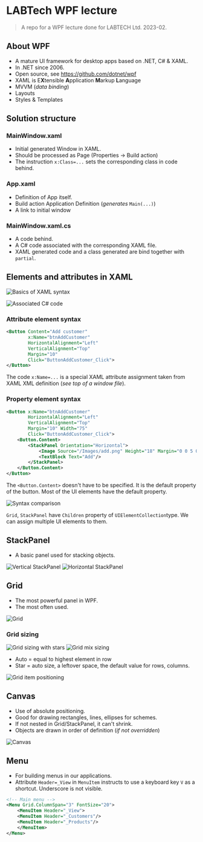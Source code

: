 # LABTech WPF lecture

> A repo for a WPF lecture done for LABTECH Ltd. 2023-02.

## About WPF

- A mature UI framework for desktop apps based on .NET, C# & XAML.
- In .NET since 2006.
- Open source, see https://github.com/dotnet/wpf
- XAML is E**X**tensible **A**pplication **M**arkup **L**anguage
- MVVM (_data binding_)
- Layouts
- Styles & Templates

## Solution structure

### MainWindow.xaml

- Initial generated Window in XAML.
- Should be processed as Page (Properties -> Build action)
- The instruction `x:Class=...` sets the corresponding class in code behind.

### App.xaml

- Definition of App itself.
- Build action Application Definition (_generates_ `Main(...)`)
- A link to initial window

### MainWindow.xaml.cs

- A code behind.
- A C# code associated with the corresponding XAML file.
- XAML generated code and a class generated are bind together with `partial`.

## Elements and attributes in XAML

![Basics of XAML syntax](assets/2023-02-11-08-42-00.png)

![Associated C# code](assets/2023-02-11-08-44-50.png)

### Attribute element syntax

```xml
<Button Content="Add customer"
        x:Name="btnAddCustomer"
        HorizontalAlignment="Left"
        VerticalAlignment="Top"
        Margin="10"
        Click="ButtonAddCustomer_Click">
</Button>
```

The code `x:Name=...` is a special XAML attribute assignment taken from XAML XML definition (_see top of a window file_).

### Property element syntax

```xml
<Button x:Name="btnAddCustomer"
        HorizontalAlignment="Left"
        VerticalAlignment="Top"
        Margin="10" Width="75"
        Click="ButtonAddCustomer_Click">
    <Button.Content>
        <StackPanel Orientation="Horizontal">
            <Image Source="/Images/add.png" Height="18" Margin="0 0 5 0"/>
            <TextBlock Text="Add"/>
        </StackPanel>
    </Button.Content>
</Button>
```

The `<Button.Content>` doesn't have to be specified. It is the default property of the button. Most of the UI elements have the default property.

![Syntax comparison](assets/2023-02-11-09-13-41.png)

`Grid`, `StackPanel` have `Children` property of `UIElementCollection`type. We can assign multiple UI elements to them.

## StackPanel

- A basic panel used for stacking objects.

![Vertical StackPanel](assets/2023-02-11-09-26-52.png)
![Horizontal StackPanel](assets/2023-02-11-09-29-55.png)

## Grid

- The most powerful panel in WPF.
- The most often used.

![Grid](assets/2023-02-11-09-32-35.png)

### Grid sizing

![Grid sizing with stars](assets/2023-02-11-09-51-45.png)
![Grid mix sizing](assets/2023-02-11-09-53-40.png)

- Auto = equal to highest element in row
- Star = auto size, a leftover space, the default value for rows, columns.

![Grid item positioning](asserts/GridAnimation.gif)

## Canvas

- Use of absolute positioning.
- Good for drawing rectangles, lines, ellipses for schemes.
- If not nested in Grid/StackPanel, it can't shrink.
- Objects are drawn in order of definition (_if not overridden_)

![Canvas](assets/2023-02-11-09-35-53.png)

## Menu

- For building menus in our applications.
- Attribute `Header=_View` in `MenuItem` instructs to use a keyboard key `V` as a shortcut. Underscore is not visible.

```xml
<!-- Main menu -->
<Menu Grid.ColumnSpan="3" FontSize="20">
    <MenuItem Header="_View">
    <MenuItem Header="_Customers"/>
    <MenuItem Header="_Products"/>
    </MenuItem>
</Menu>
```